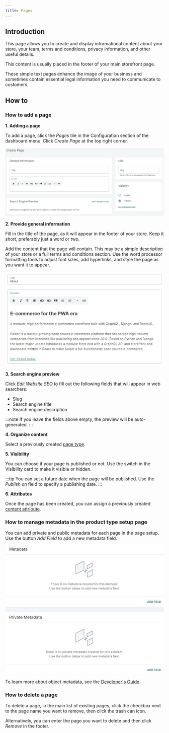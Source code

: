 ```yaml
---
title: Pages
---
```


## Introduction

This page allows you to create and display informational content about your store, your team, terms and conditions, privacy information, and other useful details.

This content is usually placed in the footer of your main storefront page.

These simple text pages enhance the image of your business and sometimes contain essential legal information you need to communicate to customers.

## How to

### How to add a page

**1. Adding a page**

To add a page, click the _Pages_ tile in the Configuration section of the dashboard menu. Click _Create&nbsp;Page_ at the top right corner.

![New page creation](../screenshots/config-page-new.jpeg)

**2. Provide general information**

Fill in the title of the page, as it will appear in the footer of your store. Keep it short, preferably just a word or two.

Add the content that the page will contain. This may be a simple description of your store or a full terms and conditions section. Use the word processor formatting tools to adjust font sizes, add hyperlinks, and style the page as you want it to appear.

![New page displayed by the site](../screenshots/config-page-example.jpeg)

**3. Search engine preview**

Click _Edit&nbsp;Website&nbsp;SEO_ to fill out the following fields that will appear in web searchers:

- Slug
- Search engine title
- Search engine description

:::note
If you leave the fields above empty, the preview will be auto-generated.
:::

**4. Organize content**

Select a previously created [page type](dashboard/configuration/page-types).

**5. Visibility**

You can choose if your page is published or not. Use the switch in the Visibility card to make it visible or hidden.

:::tip
You can set a future date when the page will be published. Use the _Publish on_ field to specify a publishing date.
:::

**6. Attributes**

Once the page has been created, you can assign a previously created [content attribute](dashboard/configuration/attributes.md). 

### How to manage metadata in the product type setup page

You can add private and public metadata for each page in the page setup. Use the button _Add Field_ to add a new metadata field.

![](../screenshots/metadata.jpg)

To learn more about object metadata, see the [Developer's Guide](developer/metadata.mdx).

### How to delete a page

To delete a page, in the main list of existing pages, click the checkbox next to the page name you want to remove, then click the trash can icon.

Alternatively, you can enter the page you want to delete and then click _Remove_ in the footer.

